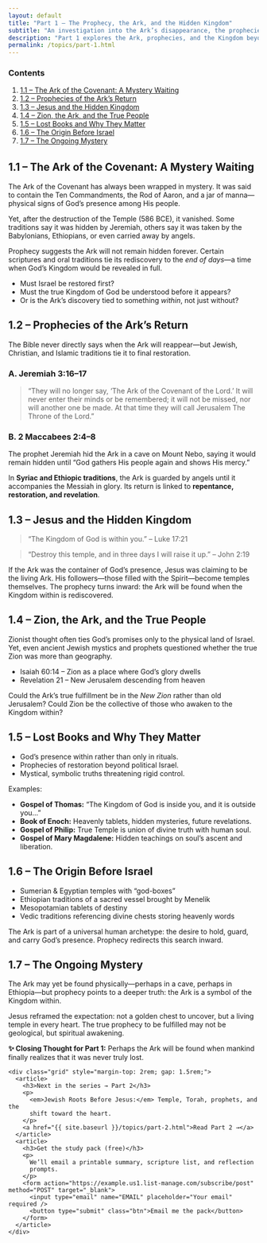 ```yaml
---
layout: default
title: "Part 1 – The Prophecy, the Ark, and the Hidden Kingdom"
subtitle: "An investigation into the Ark’s disappearance, the prophecies around its return, and Jesus’ radical claim about the true dwelling of God."
description: "Part 1 explores the Ark, prophecies, and the Kingdom beyond the Temple."
permalink: /topics/part-1.html
---
```


<section class="container content">
  <!-- Table of contents -->
  <nav aria-label="Table of contents" style="margin-bottom: 2rem;">
    <h3>Contents</h3>
    <ol>
      <li><a href="#ark-mystery">1.1 – The Ark of the Covenant: A Mystery Waiting</a></li>
      <li><a href="#ark-prophecies">1.2 – Prophecies of the Ark’s Return</a></li>
      <li><a href="#jesus-kingdom">1.3 – Jesus and the Hidden Kingdom</a></li>
      <li><a href="#zion-ark">1.4 – Zion, the Ark, and the True People</a></li>
      <li><a href="#lost-books">1.5 – Lost Books and Why They Matter</a></li>
      <li><a href="#pre-israel-origins">1.6 – The Origin Before Israel</a></li>
      <li><a href="#ongoing-mystery">1.7 – The Ongoing Mystery</a></li>
    </ol>
  </nav>

  <!-- 1.1 -->
  <section id="ark-mystery" class="content">
    <h2>1.1 – The Ark of the Covenant: A Mystery Waiting</h2>
    <p>
      The Ark of the Covenant has always been wrapped in mystery. It was said to
      contain the <span title="Exodus 25:10–22">Ten Commandments</span>, the
      <span title="Numbers 17">Rod of Aaron</span>, and a jar of manna—physical
      signs of God’s presence among His people.
    </p>
    <p>
      Yet, after the destruction of the Temple (586 BCE), it vanished. Some
      traditions say it was hidden by Jeremiah, others say it was taken by the
      Babylonians, Ethiopians, or even carried away by angels.
    </p>
    <p>
      Prophecy suggests the Ark will not remain hidden forever. Certain
      scriptures and oral traditions tie its rediscovery to the
      <em>end of days</em>—a time when God’s Kingdom would be revealed in full.
    </p>
    <ul>
      <li>Must Israel be restored first?</li>
      <li>Must the true Kingdom of God be understood before it appears?</li>
      <li>Or is the Ark’s discovery tied to something <em>within</em>, not just without?</li>
    </ul>
  </section>

  <!-- 1.2 -->
  <section id="ark-prophecies" class="content">
    <h2>1.2 – Prophecies of the Ark’s Return</h2>
    <p>
      The Bible never directly says when the Ark will reappear—but Jewish,
      Christian, and Islamic traditions tie it to final restoration.
    </p>
    <h3>A. Jeremiah 3:16–17</h3>
    <blockquote>
      “They will no longer say, ‘The Ark of the Covenant of the Lord.’ It will
      never enter their minds or be remembered; it will not be missed, nor will
      another one be made. At that time they will call Jerusalem The Throne of
      the Lord.”
    </blockquote>
    <h3>B. 2 Maccabees 2:4–8</h3>
    <p>
      The prophet Jeremiah hid the Ark in a cave on Mount Nebo, saying it would
      remain hidden until “God gathers His people again and shows His mercy.”
    </p>
    <p>
      In <strong>Syriac and Ethiopic traditions</strong>, the Ark is guarded by
      angels until it accompanies the Messiah in glory. Its return is linked to
      <strong>repentance, restoration, and revelation</strong>.
    </p>
  </section>

  <!-- 1.3 -->
  <section id="jesus-kingdom" class="content">
    <h2>1.3 – Jesus and the Hidden Kingdom</h2>
    <blockquote>
      “The Kingdom of God is within you.” – <span title="Luke 17:21">Luke 17:21</span>
    </blockquote>
    <blockquote>
      “Destroy this temple, and in three days I will raise it up.” – <span title="John 2:19">John 2:19</span>
    </blockquote>
    <p>
      If the Ark was the container of God’s presence, Jesus was claiming to be
      the living Ark. His followers—those filled with the Spirit—become temples
      themselves. The prophecy turns inward: the Ark will be found when the
      Kingdom within is rediscovered.
    </p>
  </section>

  <!-- 1.4 -->
  <section id="zion-ark" class="content">
    <h2>1.4 – Zion, the Ark, and the True People</h2>
    <p>
      Zionist thought often ties God’s promises only to the physical land of
      Israel. Yet, even ancient Jewish mystics and prophets questioned whether
      the true Zion was more than geography.
    </p>
    <ul>
      <li><span title="Isaiah 60:14">Isaiah 60:14</span> – Zion as a place where God’s glory dwells</li>
      <li><span title="Revelation 21">Revelation 21</span> – New Jerusalem descending from heaven</li>
    </ul>
    <p>
      Could the Ark’s true fulfillment be in the <em>New Zion</em> rather than
      old Jerusalem? Could Zion be the collective of those who awaken to the
      Kingdom within?
    </p>
  </section>

  <!-- 1.5 -->
  <section id="lost-books" class="content">
    <h2>1.5 – Lost Books and Why They Matter</h2>
    <ul>
      <li>God’s presence within rather than only in rituals.</li>
      <li>Prophecies of restoration beyond political Israel.</li>
      <li>Mystical, symbolic truths threatening rigid control.</li>
    </ul>
    <p>Examples:</p>
    <ul>
      <li><strong>Gospel of Thomas:</strong> “The Kingdom of God is inside you, and it is outside you…”</li>
      <li><strong>Book of Enoch:</strong> Heavenly tablets, hidden mysteries, future revelations.</li>
      <li><strong>Gospel of Philip:</strong> True Temple is union of divine truth with human soul.</li>
      <li><strong>Gospel of Mary Magdalene:</strong> Hidden teachings on soul’s ascent and liberation.</li>
    </ul>
  </section>

  <!-- 1.6 -->
  <section id="pre-israel-origins" class="content">
    <h2>1.6 – The Origin Before Israel</h2>
    <ul>
      <li>Sumerian & Egyptian temples with “god-boxes”</li>
      <li>Ethiopian traditions of a sacred vessel brought by Menelik</li>
      <li>Mesopotamian tablets of destiny</li>
      <li>Vedic traditions referencing divine chests storing heavenly words</li>
    </ul>
    <p>
      The Ark is part of a universal human archetype: the desire to hold, guard,
      and carry God’s presence. Prophecy redirects this search inward.
    </p>
  </section>

  <!-- 1.7 -->
  <section id="ongoing-mystery" class="content">
    <h2>1.7 – The Ongoing Mystery</h2>
    <p>
      The Ark may yet be found physically—perhaps in a cave, perhaps in
      Ethiopia—but prophecy points to a deeper truth: the Ark is a symbol of the
      Kingdom within.
    </p>
    <p>
      Jesus reframed the expectation: not a golden chest to uncover, but a
      living temple in every heart. The true prophecy to be fulfilled may not be
      geological, but spiritual awakening.
    </p>
    <p>
      <strong>✨ Closing Thought for Part 1:</strong> Perhaps the Ark will be
      found when mankind finally realizes that it was never truly lost.
    </p>

    <div class="grid" style="margin-top: 2rem; gap: 1.5rem;">
      <article>
        <h3>Next in the series → Part 2</h3>
        <p>
          <em>Jewish Roots Before Jesus:</em> Temple, Torah, prophets, and the
          shift toward the heart.
        </p>
        <a href="{{ site.baseurl }}/topics/part-2.html">Read Part 2 →</a>
      </article>
      <article>
        <h3>Get the study pack (free)</h3>
        <p>
          We’ll email a printable summary, scripture list, and reflection
          prompts.
        </p>
        <form action="https://example.us1.list-manage.com/subscribe/post" method="POST" target="_blank">
          <input type="email" name="EMAIL" placeholder="Your email" required />
          <button type="submit" class="btn">Email me the pack</button>
        </form>
      </article>
    </div>

  </section>
</section>
